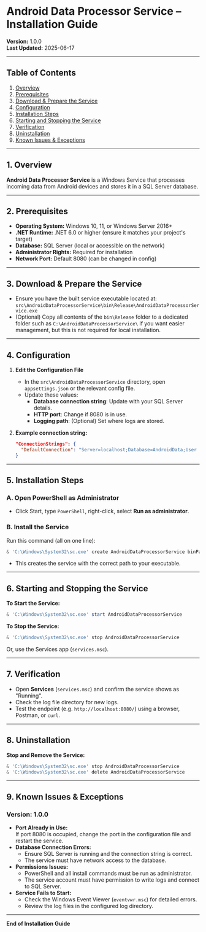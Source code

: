 # Android Data Processor Service – Installation Guide

**Version:** 1.0.0  
**Last Updated:** 2025-06-17  

---

## Table of Contents

1. [Overview](#overview)
2. [Prerequisites](#prerequisites)
3. [Download & Prepare the Service](#download--prepare-the-service)
4. [Configuration](#configuration)
5. [Installation Steps](#installation-steps)
6. [Starting and Stopping the Service](#starting-and-stopping-the-service)
7. [Verification](#verification)
8. [Uninstallation](#uninstallation)
9. [Known Issues & Exceptions](#known-issues--exceptions)

---

## 1. Overview

**Android Data Processor Service** is a Windows Service that processes incoming data from Android devices and stores it in a SQL Server database.

---

## 2. Prerequisites

- **Operating System:** Windows 10, 11, or Windows Server 2016+
- **.NET Runtime:** .NET 6.0 or higher (ensure it matches your project's target)
- **Database:** SQL Server (local or accessible on the network)
- **Administrator Rights:** Required for installation
- **Network Port:** Default 8080 (can be changed in config)

---

## 3. Download & Prepare the Service

- Ensure you have the built service executable located at:  
  `src\AndroidDataProcessorService\bin\Release\AndroidDataProcessorService.exe`
- (Optional) Copy all contents of the `bin\Release` folder to a dedicated folder such as `C:\AndroidDataProcessorService\` if you want easier management, but this is not required for local installation.

---

## 4. Configuration

1. **Edit the Configuration File**
    - In the `src\AndroidDataProcessorService` directory, open `appsettings.json` or the relevant config file.
    - Update these values:
        - **Database connection string**: Update with your SQL Server details.
        - **HTTP port**: Change if 8080 is in use.
        - **Logging path**: (Optional) Set where logs are stored.

2. **Example connection string:**
    ```json
    "ConnectionStrings": {
      "DefaultConnection": "Server=localhost;Database=AndroidData;User Id=sa;Password=your_password;"
    }
    ```

---

## 5. Installation Steps

### A. Open PowerShell as Administrator

- Click Start, type `PowerShell`, right-click, select **Run as administrator**.

### B. Install the Service

Run this command (all on one line):

```powershell
& 'C:\Windows\System32\sc.exe' create AndroidDataProcessorService binPath= "C:"your path"\src\AndroidDataProcessorService\bin\Release\AndroidDataProcessorService.exe"
```

- This creates the service with the correct path to your executable.

---

## 6. Starting and Stopping the Service

**To Start the Service:**
```powershell
& 'C:\Windows\System32\sc.exe' start AndroidDataProcessorService
```

**To Stop the Service:**
```powershell
& 'C:\Windows\System32\sc.exe' stop AndroidDataProcessorService
```
Or, use the Services app (`services.msc`).

---

## 7. Verification

- Open **Services** (`services.msc`) and confirm the service shows as "Running".
- Check the log file directory for new logs.
- Test the endpoint (e.g. `http://localhost:8080/`) using a browser, Postman, or `curl`.

---

## 8. Uninstallation

**Stop and Remove the Service:**
```powershell
& 'C:\Windows\System32\sc.exe' stop AndroidDataProcessorService
& 'C:\Windows\System32\sc.exe' delete AndroidDataProcessorService
```

---

## 9. Known Issues & Exceptions

### Version: 1.0.0

- **Port Already in Use:**  
  If port 8080 is occupied, change the port in the configuration file and restart the service.
- **Database Connection Errors:**  
  - Ensure SQL Server is running and the connection string is correct.
  - The service must have network access to the database.
- **Permissions Issues:**  
  - PowerShell and all install commands must be run as administrator.
  - The service account must have permission to write logs and connect to SQL Server.
- **Service Fails to Start:**  
  - Check the Windows Event Viewer (`eventvwr.msc`) for detailed errors.
  - Review the log files in the configured log directory.

---

**End of Installation Guide**
